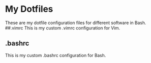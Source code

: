 # My Dotfiles
These are my dotfile configuration files for different software in Bash.
##.vimrc
This is my custom .vimrc configuration for Vim.
## .bashrc
This is my custom .bashrc configuration for Bash. 
